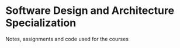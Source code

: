 # Software Design and Architecture Specialization


Notes, assignments and code used for the courses
